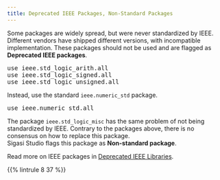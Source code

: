 ```yaml
---
title: Deprecated IEEE Packages, Non-Standard Packages
---
```


Some packages are widely spread, but were never standardized by IEEE.
Different vendors have shipped different versions, with incompatible
implementation. These packages should not be used and are flagged as
**Deprecated IEEE packages**.

<pre>use ieee.<span class="badcode">std_logic_arith</span>.all
use ieee.<span class="badcode">std_logic_signed</span>.all
use ieee.<span class="badcode">std_logic_unsigned</span>.all</pre>

Instead, use the standard `ieee.numeric_std` package.

<pre>use ieee.<span class="goodcode">numeric_std</span>.all</pre>

The package `ieee.std_logic_misc` has the same problem of not being standardized by IEEE. Contrary to the packages above, there is no consensus on how to replace this package.  
Sigasi Studio flags this package as **Non-standard package**.

Read more on IEEE packages in [Deprecated IEEE Libraries](/tech/deprecated-ieee-libraries).

{{% lintrule 8 37 %}}
